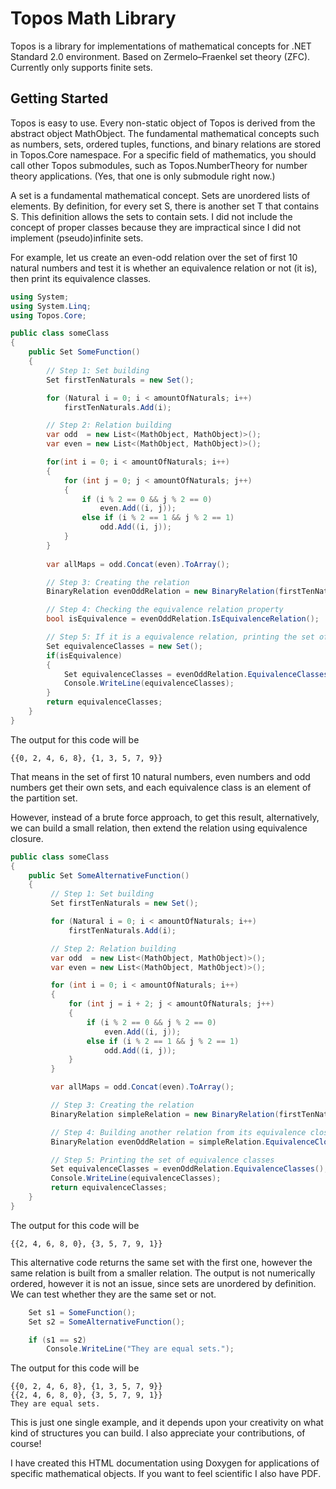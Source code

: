 
# Topos Math Library
Topos is a library for implementations of mathematical concepts for .NET Standard 2.0 environment. Based on Zermelo–Fraenkel set theory (ZFC). Currently only supports finite sets.
## Getting Started
Topos is easy to use. Every non-static object of Topos is derived from the abstract object MathObject. The fundamental mathematical concepts such as numbers, sets, ordered tuples, functions, and binary relations are stored in Topos.Core namespace. For a specific field of mathematics, you should call other Topos submodules, such as Topos.NumberTheory for number theory applications. (Yes, that one is only submodule right now.)

A set is a fundamental mathematical concept. Sets are unordered lists of elements. By definition, for every set S, there is another set T that contains S. This definition allows the sets to contain sets. I did not include the concept of proper classes because they are impractical since I did not implement (pseudo)infinite sets.

For example, let us create an even-odd relation over the set of first 10 natural numbers and test it is whether an equivalence relation or not (it is), then print its equivalence classes.

```C#
using System;
using System.Linq;
using Topos.Core;

public class someClass
{
	public Set SomeFunction() 
	{
	    // Step 1: Set building
	    Set firstTenNaturals = new Set();

	    for (Natural i = 0; i < amountOfNaturals; i++)
	        firstTenNaturals.Add(i);

	    // Step 2: Relation building
	    var odd  = new List<(MathObject, MathObject)>();
	    var even = new List<(MathObject, MathObject)>();

	    for(int i = 0; i < amountOfNaturals; i++)
	    {
	        for (int j = 0; j < amountOfNaturals; j++)
	        {
	            if (i % 2 == 0 && j % 2 == 0)
	                even.Add((i, j));
	            else if (i % 2 == 1 && j % 2 == 1)
	                odd.Add((i, j));
	        }
	    }
	    
	    var allMaps = odd.Concat(even).ToArray();

	    // Step 3: Creating the relation
	    BinaryRelation evenOddRelation = new BinaryRelation(firstTenNaturals, allMaps);

	    // Step 4: Checking the equivalence relation property
	    bool isEquivalence = evenOddRelation.IsEquivalenceRelation();

	    // Step 5: If it is a equivalence relation, printing the set of equivalence classes
	    Set equivalenceClasses = new Set();
	    if(isEquivalence) 
	    { 
	        Set equivalenceClasses = evenOddRelation.EquivalenceClasses();
	        Console.WriteLine(equivalenceClasses);
	    }
	    return equivalenceClasses;
    }
}
```

The output for this code will be
```
{{0, 2, 4, 6, 8}, {1, 3, 5, 7, 9}}
```
That means in the set of first 10 natural numbers, even numbers and odd numbers get their own sets, and each equivalence class is an element of the partition set.

However, instead of a brute force approach, to get this result, alternatively, we can build a small relation, then extend the relation using equivalence closure.

```C#
public class someClass
{
	public Set SomeAlternativeFunction() 
	{
         // Step 1: Set building
         Set firstTenNaturals = new Set();

         for (Natural i = 0; i < amountOfNaturals; i++)
             firstTenNaturals.Add(i);

         // Step 2: Relation building
         var odd  = new List<(MathObject, MathObject)>();
         var even = new List<(MathObject, MathObject)>();

         for (int i = 0; i < amountOfNaturals; i++)
         {
             for (int j = i + 2; j < amountOfNaturals; j++)
             {
                 if (i % 2 == 0 && j % 2 == 0)
                     even.Add((i, j));
                 else if (i % 2 == 1 && j % 2 == 1)
                     odd.Add((i, j));
             }
         }

         var allMaps = odd.Concat(even).ToArray();

         // Step 3: Creating the relation
         BinaryRelation simpleRelation = new BinaryRelation(firstTenNaturals, allMaps);

         // Step 4: Building another relation from its equivalence closure
         BinaryRelation evenOddRelation = simpleRelation.EquivalenceClosure();

         // Step 5: Printing the set of equivalence classes
         Set equivalenceClasses = evenOddRelation.EquivalenceClasses();
         Console.WriteLine(equivalenceClasses);
         return equivalenceClasses;
    }
}
```

The output for this code will be
```
{{2, 4, 6, 8, 0}, {3, 5, 7, 9, 1}}
```

This alternative code returns the same set with the first one, however the same relation is built from a smaller relation. The output is not numerically ordered, however it is not an issue, since sets are unordered by definition. We can test whether they are the same set or not.

````C#
    Set s1 = SomeFunction();
    Set s2 = SomeAlternativeFunction();

    if (s1 == s2)
        Console.WriteLine("They are equal sets.");
````

The output for this code will be
````
{{0, 2, 4, 6, 8}, {1, 3, 5, 7, 9}}
{{2, 4, 6, 8, 0}, {3, 5, 7, 9, 1}}
They are equal sets.
````

This is just one single example, and it depends upon your creativity on what kind of structures you can build. I also appreciate your contributions, of course!

I have created this HTML documentation using Doxygen for applications of specific mathematical objects.
If you want to feel scientific I also have PDF.